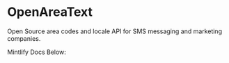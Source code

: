 # OpenAreaText
Open Source area codes and locale API for SMS messaging and marketing companies. 

Mintlify Docs Below:
